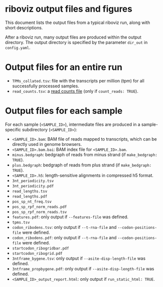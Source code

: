# riboviz output files and figures

This document lists the output files from a typical riboviz run, along with short descriptions.

After a riboviz run, many output files are produced within the output directory.
The output directory is specified by the parameter `dir_out` in `config.yaml`.

# Output files for an entire run

* `TPMs_collated.tsv`: file with the transcripts per million (tpm) for all successfully processed samples.
* `read_counts.tsv`: a [read counts file](#read-counts-file) (only if `count_reads: TRUE`).

# Output files for each sample

For each sample (`<SAMPLE_ID>`), intermediate files are produced in a sample-specific subdirectory (`<SAMPLE_ID>`):

* `<SAMPLE_ID>.bam`: BAM file of reads mapped to transcripts, which can be directly used in genome browsers.
* `<SAMPLE_ID>.bam.bai`: BAM index file for `<SAMPLE_ID>.bam`.
* `minus.bedgraph`: bedgraph of reads from minus strand (if `make_bedgraph: TRUE`).
* `plus.bedgraph`: bedgraph of reads from plus strand (if `make_bedgraph: TRUE`).
* `<SAMPLE_ID>.h5`: length-sensitive alignments in compressed h5 format.
* `3nt_periodicity.tsv`
* `3nt_periodicity.pdf`
* `read_lengths.tsv`
* `read_lengths.pdf`
* `pos_sp_nt_freq.tsv`
* `pos_sp_rpf_norm_reads.pdf`
* `pos_sp_rpf_norm_reads.tsv`
* `features.pdf`: only output if `--features-file` was defined.
* `tpms.tsv`
* `codon_ribodens.tsv`: only output if `--t-rna-file` and `--codon-positions-file` were defined.
* `codon_ribodens.pdf`: only output if `--t-rna-file` and `--codon-positions-file` were defined.
* `startcodon_ribogridbar.pdf`
* `startcodon_ribogrid.pdf`
* `3ntframe_bygene.tsv`: only output if `--asite-disp-length-file` was defined.
* `3ntframe_propbygene.pdf`: only output if `--asite-disp-length-file` was defined.
* `<SAMPLE_ID>_output_report.html`: only output if `run_static_html: TRUE`.
